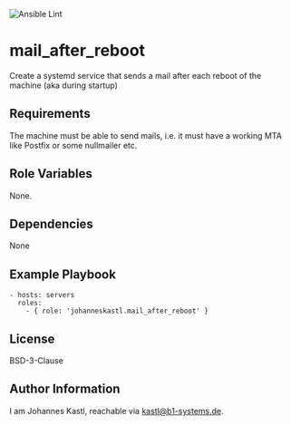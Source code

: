![Ansible Lint](https://github.com/johanneskastl/ansible-role-mail_after_reboot/workflows/Ansible%20Lint/badge.svg)

mail_after_reboot
=========

Create a systemd service that sends a mail after each reboot of the machine (aka during startup)

Requirements
------------

The machine must be able to send mails, i.e. it must have a working MTA like Postfix or some nullmailer etc.

Role Variables
--------------

None.

Dependencies
------------

None

Example Playbook
----------------

    - hosts: servers
      roles:
        - { role: 'johanneskastl.mail_after_reboot' }

License
-------

BSD-3-Clause

Author Information
------------------

I am Johannes Kastl, reachable via kastl@b1-systems.de.
